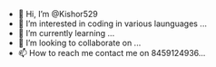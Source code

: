 - 👋 Hi, I’m @Kishor529
- 👀 I’m interested in coding in various launguages ...
- 🌱 I’m currently learning ...
- 💞️ I’m looking to collaborate on ...
- 📫 How to reach me contact me on 8459124936...

<!---
Kishor529/Kishor529 is a ✨ special ✨ repository because its `README.md` (this file) appears on your GitHub profile.
You can click the Preview link to take a look at your changes.
--->
